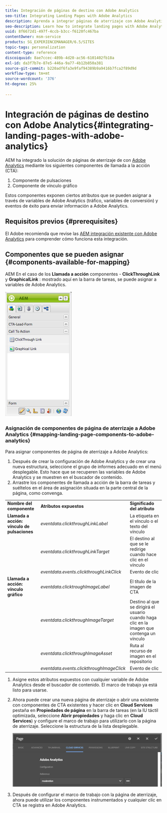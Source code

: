 ```yaml
---
title: Integración de páginas de destino con Adobe Analytics
seo-title: Integrating Landing Pages with Adobe Analytics
description: Aprenda a integrar páginas de aterrizaje con Adobe Analytics.
seo-description: Learn how to integrate landing pages with Adobe Analytics.
uuid: 8f6672d1-497f-4ccb-b3cc-f6120fc467ba
contentOwner: msm-service
products: SG_EXPERIENCEMANAGER/6.5/SITES
topic-tags: personalization
content-type: reference
discoiquuid: 8ae7ccec-489b-4d20-ac56-6101402fb18a
exl-id: da3f7b7e-87e5-446a-9a77-4b12b850a381
source-git-commit: b220adf6fa3e9faf94389b9a9416b7fca2f89d9d
workflow-type: tm+mt
source-wordcount: '376'
ht-degree: 25%

---
```


# Integración de páginas de destino con Adobe Analytics{#integrating-landing-pages-with-adobe-analytics}

AEM ha integrado la solución de páginas de aterrizaje de con [Adobe Analytics](https://www.omniture.com/en/products/analytics/sitecatalyst) mediante los siguientes componentes de llamada a la acción (CTA):

1. Componente de pulsaciones
1. Componente de vínculo gráfico

Estos componentes exponen ciertos atributos que se pueden asignar a través de variables de Adobe Analytics (tráfico, variables de conversión) y eventos de éxito para enviar información a Adobe Analytics.

## Requisitos previos {#prerequisites}

El Adobe recomienda que revise las [AEM integración existente con Adobe Analytics](/help/sites-administering/adobeanalytics.md) para comprender cómo funciona esta integración.

## Componentes que se pueden asignar {#components-available-for-mapping}

AEM En el caso de los **Llamada a acción** componentes - **ClickThroughLink** y **GraphicalLink** : mostrado aquí en la barra de tareas, se puede asignar a variables de Adobe Analytics.

![chlimage_1-21](assets/chlimage_1-21a.jpeg)

### Asignación de componentes de página de aterrizaje a Adobe Analytics {#mapping-landing-page-components-to-adobe-analytics}

Para asignar componentes de página de aterrizaje a Adobe Analytics:

1. Después de crear la configuración de Adobe Analytics y de crear una nueva estructura, seleccione el grupo de informes adecuado en el menú desplegable. Esto hace que se recuperen las variables de Adobe Analytics y se muestren en el buscador de contenido.
1. Arrastre los componentes de llamada a acción de la barra de tareas y suéltelos en el área de asignación situada en la parte central de la página, como convenga.

<table>
 <tbody>
  <tr>
   <td><strong>Nombre del componente</strong></td>
   <td><strong>Atributos expuestos</strong></td>
   <td><strong>Significado del atributo</strong></td>
  </tr>
  <tr>
   <td><strong>Llamada a acción: vínculo de pulsaciones</strong></td>
   <td><i>eventdata.clickthroughLinkLabel</i> <br /> </td>
   <td>La etiqueta en el vínculo o el texto del vínculo </td>
  </tr>
  <tr>
   <td><br type="_moz" /> </td>
   <td><i>eventdata.clickthroughLinkTarget</i> <br /> </td>
   <td>El destino al que se le redirige cuando hace clic en el vínculo </td>
  </tr>
  <tr>
   <td><br type="_moz" /> </td>
   <td><i>eventdata.events.clickthroughLinkClick</i> <br /> </td>
   <td>Evento de clic </td>
  </tr>
  <tr>
   <td><strong>Llamada a acción: vínculo gráfico</strong></td>
   <td><i>eventdata.clicktroughImageLabel</i> <br /> </td>
   <td>El título de la imagen de CTA </td>
  </tr>
  <tr>
   <td><br type="_moz" /> </td>
   <td><i>eventdata.clickthroughImageTarget</i> <br /> </td>
   <td>Destino al que se dirigirá el usuario cuando haga clic en la imagen que contenga un vínculo</td>
  </tr>
  <tr>
   <td><br type="_moz" /> </td>
   <td><i>eventdata.clickthroughImageAsset</i> <br /> </td>
   <td>Ruta al recurso de imagen en el repositorio </td>
  </tr>
  <tr>
   <td><br type="_moz" /> </td>
   <td><i>eventdata.events.clickthroughImageClick</i> <br /> </td>
   <td>Evento de clic</td>
  </tr>
 </tbody>
</table>

1. Asigne estos atributos expuestos con cualquier variable de Adobe Analytics desde el buscador de contenido. El marco de trabajo ya está listo para usarse.
1. Ahora puede crear una nueva página de aterrizaje o abrir una existente con componentes de CTA existentes y hacer clic en **Cloud Services** pestaña en **Propiedades de página** en la barra de tareas (en la IU táctil optimizada, seleccione **Abrir propiedades** y haga clic en **Cloud Services**) y configure el marco de trabajo para utilizarlo con la página de aterrizaje. Seleccione la estructura de la lista desplegable.

   ![chlimage_1-25](assets/chlimage_1-25a.png)

1. Después de configurar el marco de trabajo con la página de aterrizaje, ahora puede utilizar los componentes instrumentados y cualquier clic en CTA se registra en Adobe Analytics.
